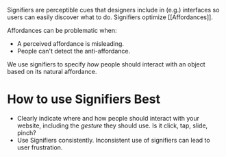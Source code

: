 Signifiers are perceptible cues that designers include in (e.g.) interfaces so users can easily discover what to do. Signifiers optimize [[Affordances]].


Affordances can be problematic when:

- A perceived affordance is misleading.
- People can't detect the anti-affordance.

We use signifiers to specify *how* people should interact with an object based on its natural affordance.

# How to use Signifiers Best
- Clearly indicate where and how people should interact with your website, including the *gesture* they should use. Is it click, tap, slide, pinch?
- Use Signifiers consistently. Inconsistent use of signifiers can lead to user frustration.

